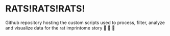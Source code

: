 # RATS!RATS!RATS!
Github repository hosting the custom scripts used to process, filter, analyze and visualize data for the rat imprintome story
:rat: :rat: :rat:

